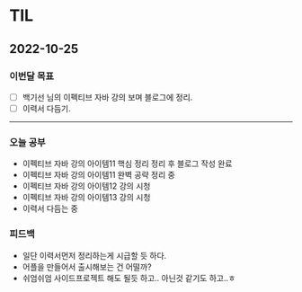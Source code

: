 # TIL

## 2022-10-25


### 이번달 목표

- [ ] 백기선 님의 이펙티브 자바 강의 보며 블로그에 정리.
- [ ] 이력서 다듬기.

---


### 오늘 공부

- 이펙티브 자바 강의 아이템11 핵심 정리 정리 후 블로그 작성 완료
- 이펙티브 자바 강의 아이템11 완벽 공략 정리 중
- 이펙티브 자바 강의 아이템12 강의 시청
- 이펙티브 자바 강의 아이템13 강의 시청
- 이력서 다듬는 중

### 피드백

- 일단 이력서먼저 정리하는게 시급할 듯 하다.
- 어플을 만들어서 출시해보는 건 어떨까?
- 쉬엄쉬엄 사이드프로젝트 해도 될듯 하고.. 아닌것 같기도 하고..ㅎ